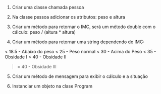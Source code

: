 1) Criar uma classe chamada pessoa

2) Na classe pessoa adicionar os atributos: peso e altura

3) Criar um método para retornar o IMC, será um método double com o cálculo: peso / (altura * altura)

4) Criar um método para retornar uma string dependendo do IMC:

< 18.5 - Abaixo do peso
< 25 - Peso normal
< 30 - Acima do Peso
< 35 - Obsidade I
< 40 - Obsidade II
>= 40 - Obsidade III

5) Criar um método de mensagem para exibir o cálculo e a situação

6) Instanciar um objeto na clase Program